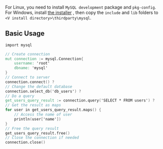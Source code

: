 For Linux, you need to install `MySQL development` package and `pkg-config`.
For Windows, install [the installer](https://dev.mysql.com/downloads/installer/) ,
then copy the `include` and `lib` folders to `<V install directory>\thirdparty\mysql`.

## Basic Usage

```v
import mysql

// Create connection
mut connection := mysql.Connection{
	username: 'root'
	dbname: 'mysql'
}
// Connect to server
connection.connect() ?
// Change the default database
connection.select_db('db_users') ?
// Do a query
get_users_query_result := connection.query('SELECT * FROM users') ?
// Get the result as maps
for user in get_users_query_result.maps() {
	// Access the name of user
	println(user['name'])
}
// Free the query result
get_users_query_result.free()
// Close the connection if needed
connection.close()
```
